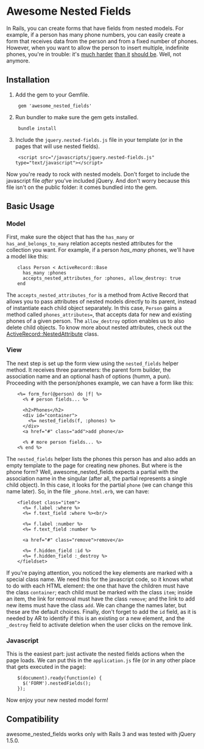 Awesome Nested Fields
=====================

In Rails, you can create forms that have fields from nested models. For example, if a person has many phone numbers, you can easily create a form that receives data from the person and from a fixed number of phones. However, when you want to allow the person to insert multiple, indefinite phones, you're in trouble: it's [much harder](http://railscasts.com/episodes/196-nested-model-form-part-1) [than it](http://railscasts.com/episodes/197-nested-model-form-part-2) [should be](http://stackoverflow.com/questions/1704142/unobtrusive-dynamic-form-fields-in-rails-with-jquery). Well, not anymore.


Installation
------------

1. Add the gem to your Gemfile.

        gem 'awesome_nested_fields'

2. Run bundler to make sure the gem gets installed.

        bundle install
    
3. Include the `jquery.nested-fields.js` file in your template (or in the pages that will use nested fields).
    
        <script src="/javascripts/jquery.nested-fields.js" type="text/javascript"></script>

Now you're ready to rock with nested models. Don't forget to include the javascript file _after_ you've included jQuery. And don't worry because this file isn't on the public folder: it comes bundled into the gem.


Basic Usage
-----------

### Model

First, make sure the object that has the `has_many` or `has_and_belongs_to_many` relation accepts nested attributes for the collection you want. For example, if a person _has_many_ phones, we'll have a model like this:

        class Person < ActiveRecord::Base
          has_many :phones
          accepts_nested_attributes_for :phones, allow_destroy: true
        end

The `accepts_nested_attributes_for` is a method from Active Record that allows you to pass attributes of nested models directly to its parent, instead of instantiate each child object separately. In this case, `Person` gains a method called `phones_attributes=`, that accepts data for new and existing phones of a given person. The `allow_destroy` option enables us to also delete child objects. To know more about nested attributes, check out the [ActiveRecord::NestedAttribute](https://github.com/rails/rails/blob/master/activerecord/lib/active_record/nested_attributes.rb#L1) class.

### View

The next step is set up the form view using the `nested_fields` helper method. It receives three parameters: the parent form builder, the association name and an optional hash of options (humm, a pun).
Proceeding with the person/phones example, we can have a form like this:

        <%= form_for(@person) do |f| %>
          <% # person fields... %>

          <h2>Phones</h2>
          <div id="container">
            <%= nested_fields(f, :phones) %>
          </div>
          <a href="#" class="add">add phone</a>

          <% # more person fields... %>
        <% end %>

The `nested_fields` helper lists the phones this person has and also adds an empty template to the page for creating new phones. But where is the phone form? Well, awesome_nested_fields expects a partial with the association name in the singular (after all, the partial represents a single child object). In this case, it looks for the partial `phone` (we can change this name later). So, in the file `_phone.html.erb`, we can have:

        <fieldset class="item">
          <%= f.label :where %>
          <%= f.text_field :where %><br/>
            
          <%= f.label :number %>
          <%= f.text_field :number %>

          <a href="#" class="remove">remove</a>
          
          <%= f.hidden_field :id %>
          <%= f.hidden_field :_destroy %>
        </fieldset>

If you're paying attention, you noticed the key elements are marked with a special class name. We need this for the javascript code, so it knows what to do with each HTML element: the one that have the children must have the class `container`; each child must be marked with the class `item`; inside an item, the link for removal must have the class `remove`; and the link to add new items must have the class `add`. We can change the names later, but these are the default choices. Finally, don't forget to add the `id` field, as it is needed by AR to identify if this is an existing or a new element, and the `_destroy` field  to activate deletion when the user clicks on the remove link.

### Javascript

This is the easiest part: just activate the nested fields actions when the page loads. We can put this in the `application.js` file (or in any other place that gets executed in the page):

        $(document).ready(function(e) {
          $('FORM').nestedFields();
        });

Now enjoy your new nested model form!


Compatibility
-------------

awesome_nested_fields works only with Rails 3 and was tested with jQuery 1.5.0.



